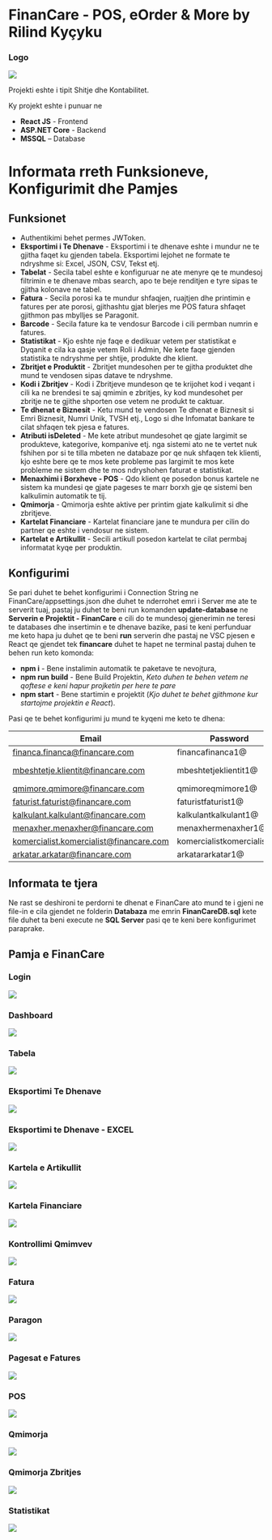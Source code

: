 # FinanCare - POS, eOrder & More by Rilind Kyçyku

### Logo

![](ReadMeImages/Logo.png)

Projekti eshte i tipit Shitje dhe Kontabilitet.

Ky projekt eshte i punuar ne

- **React JS** - Frontend
- **ASP.NET Core** - Backend
- **MSSQL** – Database

# Informata rreth Funksioneve, Konfigurimit dhe Pamjes

## Funksionet

- Authentikimi behet permes JWToken.
- **Eksportimi i Te Dhenave** - Eksportimi i te dhenave eshte i mundur ne te gjitha faqet ku gjenden tabela. Eksportimi lejohet ne formate te ndryshme si: Excel, JSON, CSV, Tekst etj.
- **Tabelat** - Secila tabel eshte e konfiguruar ne ate menyre qe te mundesoj filtrimin e te dhenave mbas search, apo te beje renditjen e tyre sipas te gjitha kolonave ne tabel.
- **Fatura** - Secila porosi ka te mundur shfaqjen, ruajtjen dhe printimin e fatures per ate porosi, gjithashtu gjat blerjes me POS fatura shfaqet gjithmon pas mbylljes se Paragonit.
- **Barcode** - Secila fature ka te vendosur Barcode i cili permban numrin e fatures.
- **Statistikat** - Kjo eshte nje faqe e dedikuar vetem per statistikat e Dyqanit e cila ka qasje vetem Roli i Admin, Ne kete faqe gjenden statistika te ndryshme per shtije, produkte dhe klient.
- **Zbritjet e Produktit** - Zbritjet mundesohen per te gjitha produktet dhe mund te vendosen sipas datave te ndryshme.
- **Kodi i Zbritjev** - Kodi i Zbritjeve mundeson qe te krijohet kod i veqant i cili ka ne brendesi te saj qmimin e zbritjes, ky kod mundesohet per zbritje ne te gjithe shporten ose vetem ne produkt te caktuar.
- **Te dhenat e Biznesit** - Ketu mund te vendosen Te dhenat e Biznesit si Emri Biznesit, Numri Unik, TVSH etj., Logo si dhe Infomatat bankare te cilat shfaqen tek pjesa e fatures.
- **Atributi isDeleted** - Me kete atribut mundesohet qe gjate largimit se produkteve, kategorive, kompanive etj. nga sistemi ato ne te vertet nuk fshihen por si te tilla mbeten ne databaze por qe nuk shfaqen tek klienti, kjo eshte bere qe te mos kete probleme pas largimit te mos kete probleme ne sistem dhe te mos ndryshohen faturat e statistikat.
- **Menaxhimi i Borxheve - POS** - Qdo klient qe posedon bonus kartele ne sistem ka mundesi qe gjate pageses te marr borxh gje qe sistemi ben kalkulimin automatik te tij.
- **Qmimorja** - Qmimorja eshte aktive per printim gjate kalkulimit si dhe zbritjeve.
- **Kartelat Financiare** - Kartelat financiare jane te mundura per cilin do partner qe eshte i vendosur ne sistem.
- **Kartelat e Artikullit** - Secili artikull posedon kartelat te cilat permbaj informatat kyqe per produktin.

## Konfigurimi

Se pari duhet te behet konfigurimi i Connection String ne FinanCare/appsettings.json dhe duhet te nderrohet emri i Server me ate te serverit tuaj, pastaj ju duhet te beni run komanden **update-database** ne **Serverin e Projektit - FinanCare** e cili do te mundesoj gjenerimin ne teresi te databases dhe insertimin e te dhenave bazike, pasi te keni perfunduar me keto hapa ju duhet qe te beni **run** serverin dhe pastaj ne VSC pjesen e React qe gjendet tek **financare** duhet te hapet ne terminal pastaj duhen te behen run keto komonda:

- **npm i** - Bene instalimin automatik te paketave te nevojtura,
- **npm run build** - Bene Build Projektin,
  _Keto duhen te behen vetem ne qoftese e keni hapur projketin per here te pare_
- **npm start** - Bene startimin e projektit (_Kjo duhet te behet gjithmone kur startojme projektin e React_).

Pasi qe te behet konfigurimi ju mund te kyqeni me keto te dhena:

| **Email**                               | **Password**               | **Aksesi**            |
| --------------------------------------- | -------------------------- | --------------------- |
| financa.financa@financare.com           | financafinanca1@           | Financa               |
| mbeshtetje.klientit@financare.com       | mbeshtetjeklientit1@       | Mbeshtetje e Klientit |
| qmimore.qmimore@financare.com           | qmimoreqmimore1@           | Qmimore               |
| faturist.faturist@financare.com         | faturistfaturist1@         | Faturist              |
| kalkulant.kalkulant@financare.com       | kalkulantkalkulant1@       | Kalkulant             |
| menaxher.menaxher@financare.com         | menaxhermenaxher1@         | Menaxher              |
| komercialist.komercialist@financare.com | komercialistkomercialist1@ | Komercialist          |
| arkatar.arkatar@financare.com           | arkatararkatar1@           | Arkatar               |

## Informata te tjera

Ne rast se deshironi te perdorni te dhenat e FinanCare ato mund te i gjeni ne file-in e cila gjendet ne folderin **Databaza** me emrin **FinanCareDB.sql** kete file duhet ta beni execute ne **SQL Server** pasi qe te keni bere konfigurimet paraprake.

## Pamja e FinanCare

### Login

![](ReadMeImages/Login.png)

### Dashboard

![](ReadMeImages/Dashboard.png)

### Tabela

![](ReadMeImages/Tabela.png)

### Eksportimi Te Dhenave

![](ReadMeImages/ExportimiTeDhenave.png)

### Eksportimi te Dhenave - EXCEL

![](ReadMeImages/ExportimiTeDhenave.jpeg)

### Kartela e Artikullit

![](ReadMeImages/KartelaEArtikullit.png)

### Kartela Financiare

![](ReadMeImages/KartelaFinanciare.png)

### Kontrollimi Qmimvev

![](ReadMeImages/KontrollimiQmimev.png)

### Fatura

![](ReadMeImages/Fatura.jpg)

### Paragon

![](ReadMeImages/Paragon.jpg)

### Pagesat e Fatures

![](ReadMeImages/PagesatEFatures.png)

### POS

![](ReadMeImages/POS.png)

### Qmimorja

![](ReadMeImages/Qmimorja.jpg)

### Qmimorja Zbritjes

![](ReadMeImages/QmimorjaZbritjes.jpg)

### Statistikat

![](ReadMeImages/Statistikat.png)
